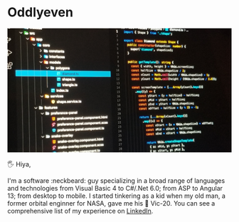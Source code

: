 # Oddlyeven

[![Banner for OddlyEven](https://github.com/OddlyEven/oddlyeven/blob/main/src/assets/banner.png)](http://www.oddlyeven.org)

🖐️  Hiya,

I'm a software :neckbeard: guy specializing in a broad range of languages and technologies from Visual Basic 4 to C#/.Net 6.0; from ASP to Angular 13; from desktop to mobile.
I started tinkering as a kid when my old man, a former orbital enginner for NASA, gave me his 👾 Vic-20.
You can see a comprehensive list of my experience on [LinkedIn](https://www.linkedin.com/in/seanstreetmcp/).
